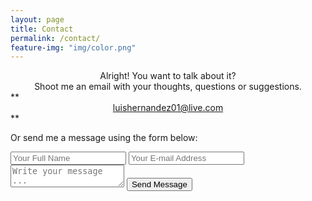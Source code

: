 ```yaml
---
layout: page
title: Contact
permalink: /contact/
feature-img: "img/color.png"
---
```


<center>Alright! You want to talk about it? </center>
<center>Shoot me an email with your thoughts, questions or suggestions.</center>
**<center><a href="mailto:luishernandez01@live.com">luishernandez01@live.com</a></center>**

Or send me a message using the form below:<br>
<form action="https://getsimpleform.com/messages?form_api_token=52d2f33c4f3262e6747cf76d68ba3496" method="post">
  <!-- the redirect_to is optional, the form will redirect to the referrer on submission -->
  <input type='hidden' name='redirect_to' value='https://luishernandez.tech/thank-you' />
  <input type='text' name='name' placeholder='Your Full Name' />
  <input type='email' name='email' placeholder='Your E-mail Address' />
  <textarea name='message' placeholder='Write your message ...'></textarea>
  <input type='submit' value='Send Message' />
</form>
